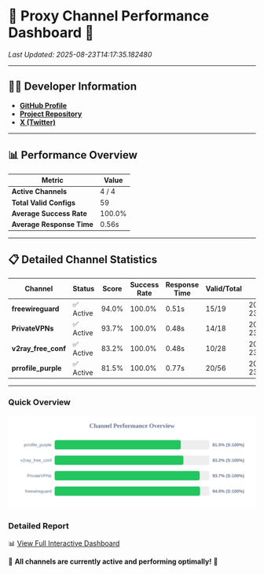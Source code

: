 # 🌟 Proxy Channel Performance Dashboard 🌟

_Last Updated: 2025-08-23T14:17:35.182480_

---

## 👩‍💻 Developer Information

- **[GitHub Profile](https://github.com/4n0nymou3)**  
- **[Project Repository](https://github.com/4n0nymou3/multi-proxy-config-fetcher)**  
- **[X (Twitter)](https://x.com/4n0nymou3)**  

---

## 📊 Performance Overview

| Metric                | Value       |
|-----------------------|-------------|
| **Active Channels**   | 4 / 4       |
| **Total Valid Configs** | 59          |
| **Average Success Rate** | 100.0%      |
| **Average Response Time** | 0.56s       |

---

## 📋 Detailed Channel Statistics

| Channel          | Status     | Score  | Success Rate | Response Time | Valid/Total | Last Success               |
|------------------|------------|--------|--------------|---------------|-------------|----------------------------|
| **freewireguard**  | ✅ Active  | 94.0%  | 100.0% | 0.51s         | 15/19       | 2025-08-23T14:17:35.180614 |
| **PrivateVPNs**  | ✅ Active  | 93.7%  | 100.0% | 0.48s         | 14/18       | 2025-08-23T14:17:34.636973 |
| **v2ray_free_conf**  | ✅ Active  | 83.2%  | 100.0% | 0.48s         | 10/28       | 2025-08-23T14:17:34.117704 |
| **prrofile_purple**  | ✅ Active  | 81.5%  | 100.0% | 0.77s         | 20/56       | 2025-08-23T14:17:33.600470 |

---

### Quick Overview
<div align="center">
  <a href="https://raw.githubusercontent.com/nullluser/NullRepo/refs/heads/main/assets/channel_stats_chart.svg">
    <img src="https://raw.githubusercontent.com/nullluser/NullRepo/refs/heads/main/assets/channel_stats_chart.svg" alt="Source Performance Statistics" width="800">
  </a>
</div>

### Detailed Report
📊 [View Full Interactive Dashboard](https://htmlpreview.github.io/?https://github.com/nullluser/NullRepo/blob/main/assets/performance_report.html)

🎉 **All channels are currently active and performing optimally!** 🎉
